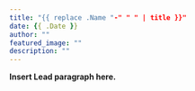 ```yaml
---
title: "{{ replace .Name "-" " " | title }}"
date: {{ .Date }}
author: ""
featured_image: ""
description: ""
---
```



**Insert Lead paragraph here.**
